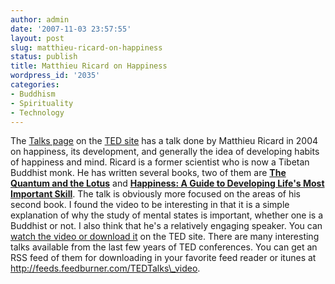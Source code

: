 ```yaml
---
author: admin
date: '2007-11-03 23:57:55'
layout: post
slug: matthieu-ricard-on-happiness
status: publish
title: Matthieu Ricard on Happiness
wordpress_id: '2035'
categories:
- Buddhism
- Spirituality
- Technology
---
```


The [Talks page](http://www.ted.com/index.php/talks) on the [TED
site](http://www.ted.com/) has a talk done by Matthieu Ricard in 2004 on
happiness, its development, and generally the idea of developing habits
of happiness and mind. Ricard is a former scientist who is now a Tibetan
Buddhist monk. He has written several books, two of them are [**The
Quantum and the
Lotus**](http://www.amazon.com/Quantum-Lotus-Journey-Frontiers-Buddhism/dp/1400080797/)
and **[Happiness: A Guide to Developing Life's Most Important
Skill](http://www.amazon.com/Happiness-Guide-Developing-Lifes-Important/dp/0316167258)**.
The talk is obviously more focused on the areas of his second book. I
found the video to be interesting in that it is a simple explanation of
why the study of mental states is important, whether one is a Buddhist
or not. I also think that he's a relatively engaging speaker. You can
[watch the video or download
it](http://www.ted.com/index.php/talks/view/id/191) on the TED site.
There are many interesting talks available from the last few years of
TED conferences. You can get an RSS feed of them for downloading in your
favorite feed reader or itunes at
http://feeds.feedburner.com/TEDTalks\_video.
